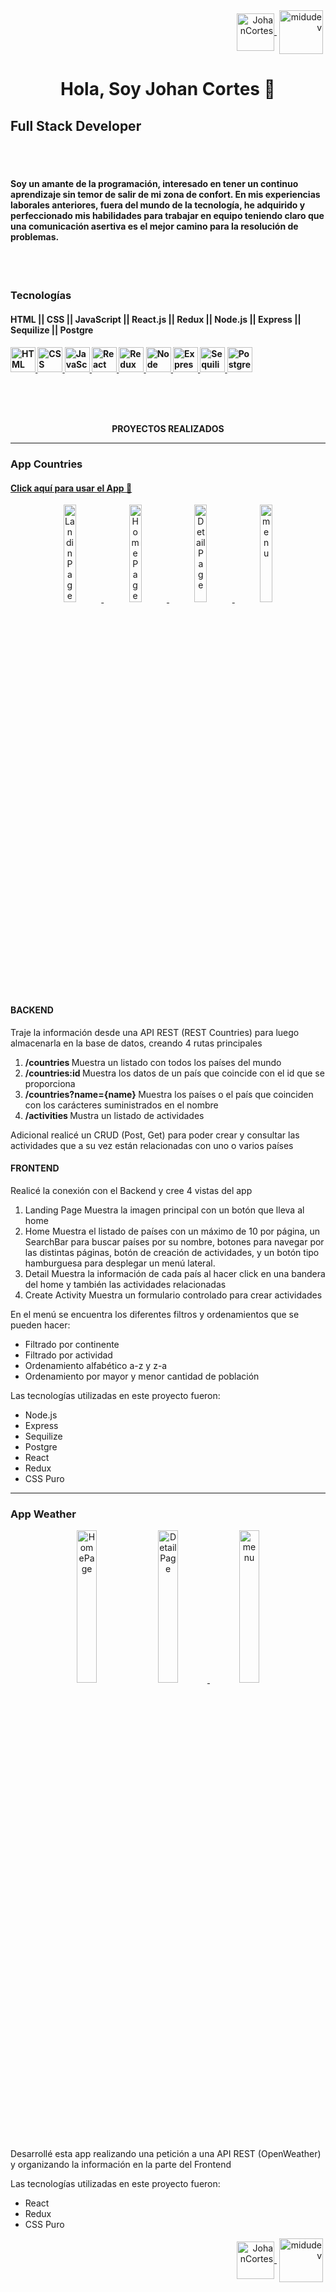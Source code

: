 <div align="right">
  <div align="right">
   <a href="https://www.linkedin.com/in/johancortesdev/" target="blank" style='margin-right:4px'>
    <img align="center" src="https://google.tecnoad.com/wp-content/uploads/2013/01/linkedin_logo.png" alt="JohanCortes" height="60px" width="60px" />
  </a>
    
   <a href="https://wa.me/+573043152412" target="blank" style='margin-right:4px'>
    <img align="center" src="http://i.imgur.com/HKXz9b4.png" alt="midudev" height="70px" width="70px" />
  </a>
  </div>   
</div>

<div align='center'>
 <h1>
 Hola, Soy Johan Cortes 👋
 </h1>
</div>
<div>
  
  <h2>
 Full Stack Developer
 </h2>
 
<br><br>
</div>
<h4>Soy un amante de la programación, interesado en tener un continuo aprendizaje sin temor de salir de mi zona de confort. En mis experiencias laborales anteriores, fuera del mundo de la tecnología, he adquirido y perfeccionado mis habilidades para trabajar en equipo teniendo claro que una comunicación asertiva es el mejor camino para la resolución de problemas.
</h4> 
<br><br>

<p align="center" width='100%'>
<h3 align="left">Tecnologías</h3>
<h4 align="left"> HTML || CSS || JavaScript || React.js || Redux || Node.js || Express || Sequilize || Postgre <h4>
   <div aling='right' width='100%' height='50px'>
    <a href='#'>
    <img src='https://www.manejandodatos.es/wp-content/uploads/2013/07/html5_logo.png' alt="HTML" height="40px" width="40px">
    </a>
    <a href='#'>
    <img src='https://blastcoding.com/wp-content/uploads/2018/10/CSS3.png' alt="CSS" height="40px" width="40px">
    </a>
     </a>
    <a href='#'>
    <img src='https://images.vexels.com/media/users/3/166403/isolated/lists/a5a33bf3004830a2bd581e9fa65de660-icono-del-lenguaje-de-programacion-javascript.png' alt="JavaScript" height="40px" width="40px">
    </a>
     <a href='#'>
    <img src='https://video-react.js.org/assets/logo.png' alt="React" height="40px" width="40px">
    </a>
     </a> 
     <a href='#'>
    <img src='https://miro.medium.com/max/256/1*7Mh2Gq542qUfMlx6iTgE2Q.png' alt="Redux" height="40px" width="40px">
    </a>
     </a> 
      <a href='#'>
    <img src='https://davidrengifo.files.wordpress.com/2017/08/nodejs_logo.png' alt="Node" height="40px" width="40px">
    </a>
     </a> 
      <a href='#'>
    <img src='https://1x.com/assets/img/ex-icon-03.png' alt="Express" height="40px" width="40px">
    </a>
     </a> 
      <a href='#'>
    <img src='https://images.opencollective.com/sequelize/5974b6b/logo/256.png' alt="Sequilize" height="40px" width="40px">
    </a>
     </a> 
      <a href='#'>
    <img src='https://es-wiki.ikoula.com/images/a/a3/Postgre.png' alt="Postgre" height="40px" width="40px">
    </a>
     </a> 
    
  </div>
</p>
  <br>
  <br>
  <br>
<p align="center">
   PROYECTOS REALIZADOS
</p>
  <hr align="center">

<h3>App Countries</h3>
  
  <a href='https://countries-app-ihelzuafr-jako12287.vercel.app/' alt='Link al app'><h4>Click aquí para usar el App 📱</h4></a>
<section align="center">  
  <a href='#' target='_blank'>
  <img width='20%' src='https://user-images.githubusercontent.com/76558685/153722435-1e1c1d96-6bbb-45d4-8c56-5f3e045caec3.png' alt='LandinPage' />
</a>
<a href='#' target='_blank'>
  <img width='20%' src='https://user-images.githubusercontent.com/76558685/153722434-0fc47ec7-c84b-40df-9a03-54bdcc8b3f09.png' alt='HomePage' />
</a>
<a href='#' target='_blank'>
  <img width='20%' src='https://user-images.githubusercontent.com/76558685/153722433-95fb8e63-8934-4f04-8b30-628361eb546b.png' alt='DetailPage' />
</a>

<a href='#' target='_blank'>
  <img width='20%' src='https://user-images.githubusercontent.com/76558685/153722436-d23a5e13-1bdf-4037-b412-9017ce6eb01c.png' alt='menu' />
</a>
 
</section>  

 
 <div aling='left'>
  <h4>BACKEND</h4>
   <p> Traje la información desde una API REST (REST Countries) para luego almacenarla en la base de datos, creando 4 rutas principales 
    <ol>
     <li><strong> /countries </strong> Muestra un listado con todos los países del mundo</li>
     <li><strong> /countries:id </strong> Muestra los datos de un país que coincide con el id que se proporciona</li>
     <li><strong> /countries?name={name} </strong> Muestra los países o el país que coinciden con los carácteres suministrados en el nombre</li>
     <li><strong> /activities </strong> Mustra un listado de actividades</li>
    </ol>
  <p> Adicional realicé un CRUD (Post, Get) para poder crear y consultar las actividades que a su vez están relacionadas con uno o varios países</p>
 </p>
 <h4>FRONTEND</h4>
 <p> 
  Realicé la conexión con el Backend y cree 4 vistas del app
 <ol>
  <li>Landing Page Muestra la imagen principal con un botón que lleva al home</li>
  <li>Home Muestra el listado de países con un máximo de 10 por página, un SearchBar para buscar países por su nombre, botones para navegar por las distintas páginas, botón de creación de actividades, y un botón tipo hamburguesa para desplegar un menú lateral.</li>
  <li>Detail Muestra la información de cada país al hacer click en una bandera del home y también las actividades relacionadas</li>
  <li>Create Activity Muestra un formulario controlado para crear actividades</li>
 </ol>
 <p>En el menú se encuentra los diferentes filtros y ordenamientos que se pueden hacer:
 <ul>
  <li>Filtrado por continente</li>
  <li>Filtrado por actividad</li>
  <li>Ordenamiento alfabético a-z y z-a</li>
  <li>Ordenamiento por mayor y menor cantidad de población</li>
 </ul>
 </p>
 <p>Las tecnologías utilizadas en este proyecto fueron:
<ul>
 <li>Node.js</li>
 <li>Express</li>
 <li>Sequilize</li>
 <li>Postgre</li>
 <li>React</li>
 <li>Redux</li>
 <li>CSS Puro</li>
</ul>
</p>
 
 </p>
 </div>

<hr>

<h3>App Weather</h3>

 

<section align="center">  
 
  <img width='25%' src='https://user-images.githubusercontent.com/76558685/153723158-5b76df0a-dcc4-491c-b156-8c237dfa891f.png' alt='HomePage' />
</a>
<a href='#' target='_blank'>
  <img width='25%' src='https://user-images.githubusercontent.com/76558685/153723154-acb6a76b-9da1-47fe-b8e9-bda66f89734f.png' alt='DetailPage' />
</a>

<a href='#' target='_blank'>
  <img width='25%' src='https://user-images.githubusercontent.com/76558685/153723157-2d3aa3f2-e7c1-4f9b-84dc-b8c810c0615c.png' alt='menu' />
</a>
  
</section>  

<div>
 <p>Desarrollé esta app realizando una petición a una API REST (OpenWeather) y organizando la información en la parte del Frontend</p>
 <p>Las tecnologías utilizadas en este proyecto fueron:
<ul>
 <li>React</li>
 <li>Redux</li>
 <li>CSS Puro</li>
</ul>
</p>
</div>



<div align="right">
  <div align="right">
   <a href="https://www.linkedin.com/in/johancortesdev/" target="blank" style='margin-right:4px'>
    <img align="center" src="https://google.tecnoad.com/wp-content/uploads/2013/01/linkedin_logo.png" alt="JohanCortes" height="60px" width="60px" />
  </a>
    
   <a href="https://wa.me/+573043152412" target="blank" style='margin-right:4px'>
    <img align="center" src="http://i.imgur.com/HKXz9b4.png" alt="midudev" height="70px" width="70px" />
  </a>
  </div>   
</div>

              






<!--
**jako12287/jako12287** is a ✨ _special_ ✨ repository because its `README.md` (this file) appears on your GitHub profile.

Here are some ideas to get you started:

- 🔭 I’m currently working on ...
- 🌱 I’m currently learning ...
- 👯 I’m looking to collaborate on ...
- 🤔 I’m looking for help with ...
- 💬 Ask me about ...
- 📫 How to reach me: ...
- 😄 Pronouns: ...
- ⚡ Fun fact: ...
-->

